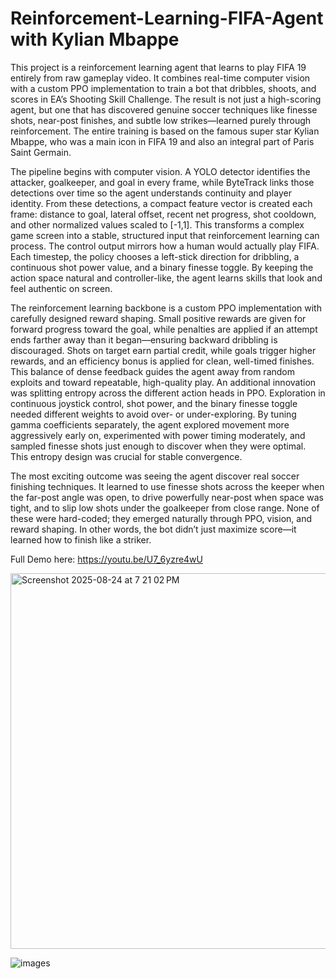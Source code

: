 # Reinforcement-Learning-FIFA-Agent with Kylian Mbappe

This project is a reinforcement learning agent that learns to play FIFA 19 entirely from raw gameplay video. It combines real-time computer vision with a custom PPO implementation to train a bot that dribbles, shoots, and scores in EA’s Shooting Skill Challenge. The result is not just a high-scoring agent, but one that has discovered genuine soccer techniques like finesse shots, near-post finishes, and subtle low strikes—learned purely through reinforcement.
The entire training is based on the famous super star Kylian Mbappe, who was a main icon in FIFA 19 and also an integral part of Paris Saint Germain. 

The pipeline begins with computer vision. A YOLO detector identifies the attacker, goalkeeper, and goal in every frame, while ByteTrack links those detections over time so the agent understands continuity and player identity. From these detections, a compact feature vector is created each frame: distance to goal, lateral offset, recent net progress, shot cooldown, and other normalized values scaled to [-1,1]. This transforms a complex game screen into a stable, structured input that reinforcement learning can process.
The control output mirrors how a human would actually play FIFA. Each timestep, the policy chooses a left-stick direction for dribbling, a continuous shot power value, and a binary finesse toggle. By keeping the action space natural and controller-like, the agent learns skills that look and feel authentic on screen.

The reinforcement learning backbone is a custom PPO implementation with carefully designed reward shaping. Small positive rewards are given for forward progress toward the goal, while penalties are applied if an attempt ends farther away than it began—ensuring backward dribbling is discouraged. Shots on target earn partial credit, while goals trigger higher rewards, and an efficiency bonus is applied for clean, well-timed finishes. This balance of dense feedback guides the agent away from random exploits and toward repeatable, high-quality play.
An additional innovation was splitting entropy across the different action heads in PPO. Exploration in continuous joystick control, shot power, and the binary finesse toggle needed different weights to avoid over- or under-exploring. By tuning gamma coefficients separately, the agent explored movement more aggressively early on, experimented with power timing moderately, and sampled finesse shots just enough to discover when they were optimal. This entropy design was crucial for stable convergence.

The most exciting outcome was seeing the agent discover real soccer finishing techniques. It learned to use finesse shots across the keeper when the far-post angle was open, to drive powerfully near-post when space was tight, and to slip low shots under the goalkeeper from close range. None of these were hard-coded; they emerged naturally through PPO, vision, and reward shaping. In other words, the bot didn’t just maximize score—it learned how to finish like a striker.

Full Demo here: https://youtu.be/U7_6yzre4wU


<img width="1318" height="601" alt="Screenshot 2025-08-24 at 7 21 02 PM" src="https://github.com/user-attachments/assets/59ee1927-6d8c-48f3-886d-b8384f7a5b34" />

![images](https://github.com/user-attachments/assets/71070ec8-c2d1-4276-8141-9c3f65f9dbcc)

